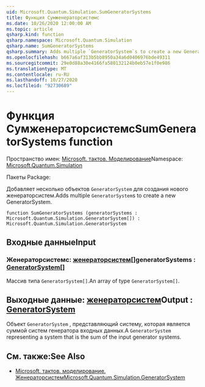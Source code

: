 ```yaml
---
uid: Microsoft.Quantum.Simulation.SumGeneratorSystems
title: Функция Сумженераторсистемс
ms.date: 10/26/2020 12:00:00 AM
ms.topic: article
qsharp.kind: function
qsharp.namespace: Microsoft.Quantum.Simulation
qsharp.name: SumGeneratorSystems
qsharp.summary: Adds multiple `GeneratorSystem`s to create a new GeneratorSystem.
ms.openlocfilehash: b667a6af313b5bb8950a34a6d0406976bde49311
ms.sourcegitcommit: 29e0d88a30e4166fa580132124b0eb57e1f0e986
ms.translationtype: MT
ms.contentlocale: ru-RU
ms.lasthandoff: 10/27/2020
ms.locfileid: "92730689"
---
```

# <a name="sumgeneratorsystems-function"></a><span data-ttu-id="a55dd-102">Функция Сумженераторсистемс</span><span class="sxs-lookup"><span data-stu-id="a55dd-102">SumGeneratorSystems function</span></span>

<span data-ttu-id="a55dd-103">Пространство имен: [Microsoft. тактов. Моделирование](xref:Microsoft.Quantum.Simulation)</span><span class="sxs-lookup"><span data-stu-id="a55dd-103">Namespace: [Microsoft.Quantum.Simulation](xref:Microsoft.Quantum.Simulation)</span></span>

<span data-ttu-id="a55dd-104">Пакеты [](https://nuget.org/packages/)</span><span class="sxs-lookup"><span data-stu-id="a55dd-104">Package: [](https://nuget.org/packages/)</span></span>


<span data-ttu-id="a55dd-105">Добавляет несколько объектов `GeneratorSystem` для создания нового женераторсистем.</span><span class="sxs-lookup"><span data-stu-id="a55dd-105">Adds multiple `GeneratorSystem`s to create a new GeneratorSystem.</span></span>

```qsharp
function SumGeneratorSystems (generatorSystems : Microsoft.Quantum.Simulation.GeneratorSystem[]) : Microsoft.Quantum.Simulation.GeneratorSystem
```


## <a name="input"></a><span data-ttu-id="a55dd-106">Входные данные</span><span class="sxs-lookup"><span data-stu-id="a55dd-106">Input</span></span>

### <a name="generatorsystems--generatorsystem"></a><span data-ttu-id="a55dd-107">Женераторсистемс: [женераторсистем](xref:Microsoft.Quantum.Simulation.GeneratorSystem)[]</span><span class="sxs-lookup"><span data-stu-id="a55dd-107">generatorSystems : [GeneratorSystem](xref:Microsoft.Quantum.Simulation.GeneratorSystem)[]</span></span>

<span data-ttu-id="a55dd-108">Массив типа `GeneratorSystem[]`.</span><span class="sxs-lookup"><span data-stu-id="a55dd-108">An array of type `GeneratorSystem[]`.</span></span>



## <a name="output--generatorsystem"></a><span data-ttu-id="a55dd-109">Выходные данные: [женераторсистем](xref:Microsoft.Quantum.Simulation.GeneratorSystem)</span><span class="sxs-lookup"><span data-stu-id="a55dd-109">Output : [GeneratorSystem](xref:Microsoft.Quantum.Simulation.GeneratorSystem)</span></span>

<span data-ttu-id="a55dd-110">Объект `GeneratorSystem` , представляющий систему, которая является суммой систем генератора входных данных.</span><span class="sxs-lookup"><span data-stu-id="a55dd-110">A `GeneratorSystem` representing a system that is the sum of the input generator systems.</span></span>

## <a name="see-also"></a><span data-ttu-id="a55dd-111">См. также:</span><span class="sxs-lookup"><span data-stu-id="a55dd-111">See Also</span></span>

- [<span data-ttu-id="a55dd-112">Microsoft. тактов. моделирование. Женераторсистем</span><span class="sxs-lookup"><span data-stu-id="a55dd-112">Microsoft.Quantum.Simulation.GeneratorSystem</span></span>](xref:Microsoft.Quantum.Simulation.GeneratorSystem)